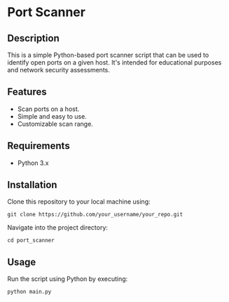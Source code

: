 # Port Scanner

## Description
This is a simple Python-based port scanner script that can be used to identify open ports on a given host. It's intended for educational purposes and network security assessments.

## Features
- Scan ports on a host.
- Simple and easy to use.
- Customizable scan range.

## Requirements
- Python 3.x

## Installation
Clone this repository to your local machine using:
```
git clone https://github.com/your_username/your_repo.git
```

Navigate into the project directory:
```
cd port_scanner
```

## Usage
Run the script using Python by executing:
```
python main.py
```